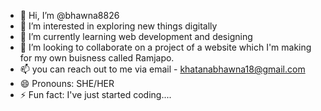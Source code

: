- 👋 Hi, I’m @bhawna8826
- 👀 I’m interested in exploring new things digitally
- 🌱 I’m currently learning web development and designing
- 💞️ I’m looking to collaborate on a project of a website which I'm making for my own buisness called Ramjapo.
- 📫 you can reach out to me via email - khatanabhawna18@gmail.com
- 😄 Pronouns: SHE/HER
- ⚡ Fun fact: I've just started coding....

<!---
bhawna8826/bhawna8826 is a ✨ special ✨ repository because its `README.md` (this file) appears on your GitHub profile.
You can click the Preview link to take a look at your changes.
--->
